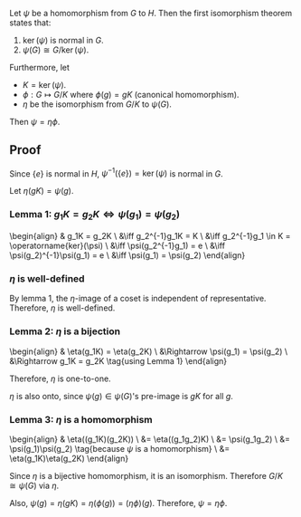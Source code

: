 Let $\psi$ be a homomorphism from $G$ to $H$.
Then the first isomorphism theorem states that:

1.  $\operatorname{ker}(\psi)$ is normal in $G$.
2.  $\psi(G) \cong G / \operatorname{ker}(\psi)$.

Furthermore, let

* $K = \operatorname{ker}(\psi)$.
* $\phi: G \mapsto G/K$ where $\phi(g) = gK$ (canonical homomorphism).
* $\eta$ be the isomorphism from $G/K$ to $\psi(G)$.

Then $\psi = \eta\phi$.

## Proof

Since $\{e\}$ is normal in $H$, $\psi^{-1}(\{e\}) = \operatorname{ker}(\psi)$ is normal in $G$.

Let $\eta(gK) = \psi(g)$.

### Lemma 1: $g_1K = g_2K \iff \psi(g_1) = \psi(g_2)$

\begin{align}
& g_1K = g_2K
\\ &\iff g_2^{-1}g_1K = K
\\ &\iff g_2^{-1}g_1 \in K = \operatorname{ker}(\psi)
\\ &\iff \psi(g_2^{-1}g_1) = e
\\ &\iff \psi(g_2)^{-1}\psi(g_1) = e
\\ &\iff \psi(g_1) = \psi(g_2)
\end{align}

### $\eta$ is well-defined

By lemma 1, the $\eta$-image of a coset is independent of representative.
Therefore, $\eta$ is well-defined.

### Lemma 2: $\eta$ is a bijection

\begin{align}
& \eta(g_1K) = \eta(g_2K)
\\ &\Rightarrow \psi(g_1) = \psi(g_2)
\\ &\Rightarrow g_1K = g_2K \tag{using Lemma 1}
\end{align}

Therefore, $\eta$ is one-to-one.

$\eta$ is also onto, since $\psi(g) \in \psi(G)$'s pre-image is $gK$ for all $g$.

### Lemma 3: $\eta$ is a homomorphism

\begin{align}
& \eta((g_1K)(g_2K))
\\ &= \eta((g_1g_2)K)
\\ &= \psi(g_1g_2)
\\ &= \psi(g_1)\psi(g_2) \tag{because $\psi$ is a homomorphism}
\\ &= \eta(g_1K)\eta(g_2K)
\end{align}

Since $\eta$ is a bijective homomorphism, it is an isomorphism.
Therefore $G/K \cong \psi(G)$ via $\eta$.

Also, $\psi(g) = \eta(gK) = \eta(\phi(g)) = (\eta\phi)(g)$.
Therefore, $\psi = \eta\phi$.
